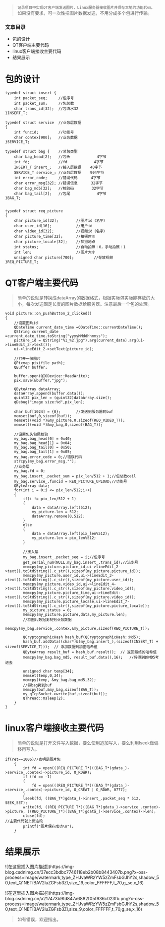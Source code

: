 > `记录项目中实现QT客户端发送图片，Linux服务器接收图片并保存本地的功能代码。`  
>  如果没有要求，可一次性把图片数据发送，不用分成多个包进行传输。

### 文章目录

  * 包的设计
  * QT客户端主要代码
  * linux客户端接收主要代码
  * 结果展示

# 包的设计

    
    
    typedef struct insert {
        int packet_seq;		//包序号
        int packet_sum;		//包总数
        char trans_id[32];	//包流水32
    }INSERT_T;
    
    typedef struct service	//业务层数据
    {
        int funcid;			//功能号
        char contex[900];	//业务数据
    }SERVICE_T;
    
    typedef struct bag {	//总包类型
        char bag_head[2];	//包头		    4字节
        int fd;				//fd            4字节
        INSERT_T insert_;	//接入层数据    40字节
        SERVICE_T service_;	//业务层数据    904字节
        int error_code;		//错误代码	    4字节
        char error_msg[32];	//错误信息	    32字节
        char bag_md5[32];	//校验码        32字节
        char bag_tail[2];	//包尾		    4字节
    }BAG_T;
    
    
    typedef struct req_picture
    {
        char picture_id[32];		//图片id（名字）
        char user_id[16];			//用户id
        char video_id[32];			//视频id（名字）
        char picture_time[32];		//拍摄时间
        char picture_locale[32];	//拍摄地点
        int status;					//自动拍照：0，手动拍照：1
        int len;					//图片大小
        unsigned char picture[700];			//存放视频
    }REQ_PICTURE_T;
    
    

# QT客户端主要代码

> 简单的说就是转换成dataArray的数据格式，根据实际包实际能存放的大小，每次发送固定长度的图片数据给服务器。注意最后一个包的处理。
    
    
    void picture::on_pushButton_2_clicked()
    {
        //设置图片id
        QDateTime current_date_time =QDateTime::currentDateTime();
        QString current_date =current_date_time.toString("yyyyMMddhhmmss");
        picture_id = QString("%1_%2.jpg").arg(current_date).arg(ui->lineEdit_3->text());
        ui->lineEdit_2->setText(picture_id);
    
        //打开一张图片
        QPixmap pix(file_path);
        QBuffer buffer;
    
        buffer.open(QIODevice::ReadWrite);
        pix.save(&buffer,"jpg");
    
        QByteArray dataArray;
        dataArray.append(buffer.data());
        quint32 pix_len = (quint32)dataArray.size();
        qDebug("image size:%d",pix_len);
    
        char buf[1024] = {0};       //发送到服务器的buf
        memset(buf,0,sizeof(buf));
        memset((void *)&my_picture,0,sizeof(REQ_VIDEO_T));
        memset((void *)&my_bag,0,sizeof(BAG_T));
    
        //设置包头包尾校验
        my_bag.bag_head[0] = 0x40;
        my_bag.bag_head[1] = 0x04;
        my_bag.bag_tail[0] = 0x50;
        my_bag.bag_tail[1] = 0x05;
        my_bag.error_code = 0;//错误代码
        strcpy(my_bag.error_msg,"");
        //业务层
        my_bag.fd = 0;
        my_bag.insert_.packet_sum = pix_len/512 + 1;//包总数ceil
        my_bag.service_.funcid = REQ_PICTURE_UPLOAD;//功能号
        QByteArray data;
        for(int i = 0;i <= pix_len/512;i++)
        {
            if(i != pix_len/512 + 1)
            {
                data = dataArray.left(512);
                my_picture.len = 512;
                dataArray.remove(0,512);
            }
            else 
            {
                data = dataArray.left(pix_len%512);
                my_picture.len = pix_len%512;
            }
    
            //接入层
            my_bag.insert_.packet_seq = i;//包序号
            get_serial_num(NULL,my_bag.insert_.trans_id);//流水号
            memcpy(my_picture.picture_id,ui->lineEdit_2->text().toStdString().c_str(),sizeof(my_picture.picture_id));
            memcpy(my_picture.user_id,ui->lineEdit_3->text().toStdString().c_str(),sizeof(my_picture.user_id));
            memcpy(my_picture.video_id,ui->lineEdit_4->text().toStdString().c_str(),sizeof(my_picture.video_id));
            memcpy(my_picture.picture_time,ui->timeEdit->text().toStdString().c_str(),sizeof(my_picture.video_id));
            memcpy(my_picture.picture_locale,ui->lineEdit_7->text().toStdString().c_str(),sizeof(my_picture.picture_locale));
            my_picture.status = 0;
            memcpy(my_picture.picture,data,my_picture.len);
            //将图片数据复制到业务数据
            memcpy(my_bag.service_.contex,&my_picture,sizeof(REQ_PICTURE_T));
    
            QCryptographicHash hash_buf(QCryptographicHash::Md5);
            hash_buf.addData((char*)&(my_bag.insert_),(sizeof(INSERT_T) + sizeof(SERVICE_T)));  // 添加数据到加密哈希值
            QByteArray result_buf = hash_buf.result();  // 返回最终的哈希值
            memcpy(my_bag.bag_md5, result_buf.data(),16);   //将得到的MD5考进去
    
            unsigned char temp[34];
            memset(temp,0,34);
            memcpy(temp, &my_bag.bag_md5,32);
            //将bag拷到buf
            memcpy(buf,&my_bag,sizeof(BAG_T));
            my_qTcpSocket->write(buf,sizeof(buf));
            QThread::msleep(2);
        }
    }
    

# linux客户端接收主要代码

> 简单的说就是打开文件写入数据，要么使用追加写入，要么利用lseek做偏移再写入。
    
    
    if(ret==1006)//表明是图片包
    	{
    		int fd = open(((REQ_PICTURE_T*)((BAG_T*)gdata_)->service_.contex)->picture_id, O_RDWR);
    		if (fd == -1) 
    		{
    			fd = open(((REQ_PICTURE_T*)((BAG_T*)gdata_)->service_.contex)->picture_id, O_CREAT | O_RDWR, 0777);
    		}
    		lseek(fd, ((BAG_T*)gdata_)->insert_.packet_seq * 512, SEEK_SET);
    		write(fd, ((REQ_PICTURE_T*)((BAG_T*)gdata_)->service_.contex)->picture, ((REQ_PICTURE_T*)((BAG_T*)gdata_)->service_.contex)->len);
    		close(fd);
    //主要代码就上面这段	
    		printf("图片保存成功\n");
    	}
    

# 结果展示

![在这里插入图片描述](https://img-
blog.csdnimg.cn/37ecc3bdbc7746118eb2b08b8443407b.png?x-oss-
process=image/watermark,type_ZHJvaWRzYW5zZmFsbGJhY2s,shadow_50,text_Q1NETiBAV2luZGFsb3Zl,size_19,color_FFFFFF,t_70,g_se,x_16)

![在这里插入图片描述](https://img-
blog.csdnimg.cn/a217473b9fd847a6882f05f936c023fb.png?x-oss-
process=image/watermark,type_ZHJvaWRzYW5zZmFsbGJhY2s,shadow_50,text_Q1NETiBAV2luZGFsb3Zl,size_9,color_FFFFFF,t_70,g_se,x_16)

> 如有错误，欢迎指出。

